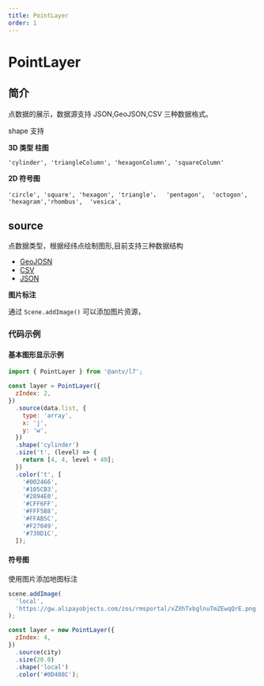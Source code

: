 ```yaml
---
title: PointLayer
order: 1
---
```


# PointLayer

## 简介

点数据的展示，数据源支持 JSON,GeoJSON,CSV 三种数据格式。

shape 支持

**3D 类型 柱图**

```
'cylinder', 'triangleColumn', 'hexagonColumn', 'squareColumn'

```

**2D 符号图**

```
'circle', 'square', 'hexagon', 'triangle'，  'pentagon',  'octogon', 'hexagram','rhombus',  'vesica',

```

## source

点数据类型，根据经纬点绘制图形,目前支持三种数据结构

- [GeoJOSN]('../source/geojson/#point')
- [CSV]()
- [JSON](../source/json/#点数据)

**图片标注**

通过 `Scene.addImage()` 可以添加图片资源，

### 代码示例

#### 基本图形显示示例

```javascript
import { PointLayer } from '@antv/l7';

const layer = PointLayer({
  zIndex: 2,
})
  .source(data.list, {
    type: 'array',
    x: 'j',
    y: 'w',
  })
  .shape('cylinder')
  .size('t', (level) => {
    return [4, 4, level + 40];
  })
  .color('t', [
    '#002466',
    '#105CB3',
    '#2894E0',
    '#CFF6FF',
    '#FFF5B8',
    '#FFAB5C',
    '#F27049',
    '#730D1C',
  ]);
```

#### 符号图

使用图片添加地图标注

```javascript
scene.addImage(
  'local',
  'https://gw.alipayobjects.com/zos/rmsportal/xZXhTxbglnuTmZEwqQrE.png',
);

const layer = new PointLayer({
  zIndex: 4,
})
  .source(city)
  .size(20.0)
  .shape('local')
  .color('#0D408C');
```
